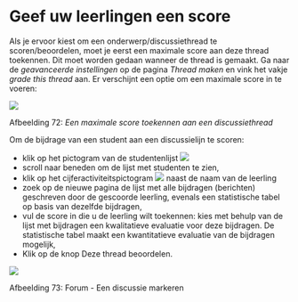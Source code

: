 # Geef uw leerlingen een score

Als je ervoor kiest om een onderwerp/discussiethread te scoren/beoordelen, moet je eerst een maximale score aan deze thread toekennen. Dit moet worden gedaan wanneer de thread is gemaakt. Ga naar de _geavanceerde instellingen_ op de pagina _Thread maken_ en vink het vakje _grade this thread_ aan. Er verschijnt een optie om een maximale score in te voeren:

![](../../.gitbook/assets/graphics14%20%281%29.png)

Afbeelding 72: _Een maximale score toekennen aan een discussiethread_

Om de bijdrage van een student aan een discussielijn te scoren:

* klik op het pictogram van de studentenlijst ![](../../.gitbook/assets/graphics167%20%283%29.png)
* scroll naar beneden om de lijst met studenten te zien,
* klik op het cijferactiviteitspictogram ![](../../.gitbook/assets/graphics15%20%283%29.gif) naast de naam van de leerling
* zoek op de nieuwe pagina de lijst met alle bijdragen \(berichten\) geschreven door de gescoorde leerling, evenals een statistische tabel op basis van dezelfde bijdragen,
* vul de score in die u de leerling wilt toekennen: kies met behulp van de lijst met bijdragen een kwalitatieve evaluatie voor deze bijdragen. De statistische tabel maakt een kwantitatieve evaluatie van de bijdragen mogelijk,
* Klik op de knop Deze thread beoordelen.

![](../../.gitbook/assets/graphics6%20%281%29.png)

Afbeelding 73: Forum - Een discussie markeren

